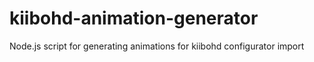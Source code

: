 # kiibohd-animation-generator
Node.js script for generating animations for kiibohd configurator import
